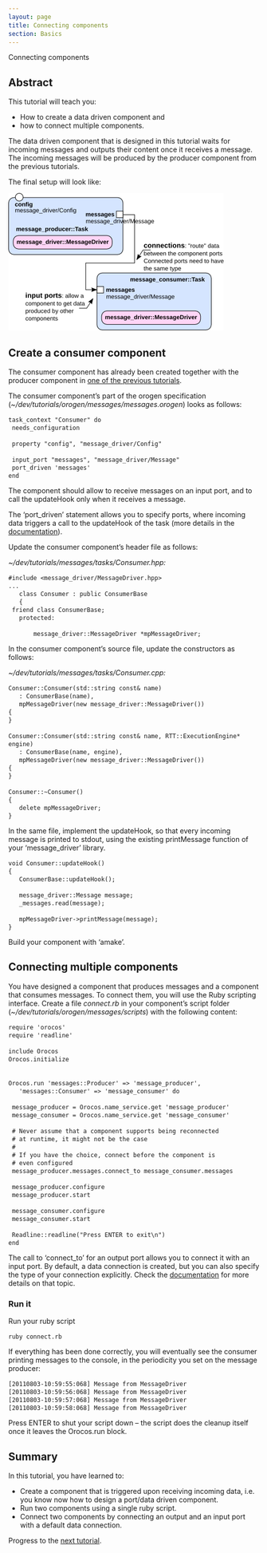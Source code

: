 ```yaml
---
layout: page
title: Connecting components
section: Basics
---
```


<div class="content2">

<div class="content2-pagetitle">Connecting components</div>

<div class="content2-container line-box">
<div class="content2-container-1col">



<h2 id="abstract">Abstract</h2>
<p>This tutorial will teach you:</p>

<ul>
 <li>How to create a data driven component and</li>
 <li>how to connect multiple components.</li>
</ul>

<p>The data driven component that is designed in this tutorial waits for incoming messages and outputs their
content once it receives a message. The incoming messages will be produced by the producer component
from the previous tutorials.</p>

<p>The final setup will look like:</p>

<p class="align-center"><img src="130_producer_consumer.png" alt="Producer/Consumer Setup" /></p>

<h2 id="create-a-consumer-component">Create a consumer component</h2>

<p>The consumer component has already been created together with the producer
component in <a href="110_basics_create_component.html">one of the previous tutorials</a>.</p>

<p>The consumer component&rsquo;s part of the orogen specification
(<em>~/dev/tutorials/orogen/messages/messages.orogen</em>)
looks as follows:</p>

<pre><code class="language-ruby">task_context "Consumer" do
 needs_configuration

 property "config", "message_driver/Config"

 input_port "messages", "message_driver/Message"
 port_driven 'messages'
end
</code></pre>

<p>The component should allow to receive messages on an input port, and to call
the updateHook only when it receives a message.</p>

<p>The &lsquo;port_driven&rsquo; statement allows you to specify ports, where incoming data
triggers a call to the updateHook of the task (more details in the
<a href="../orogen/triggering/ports.html">documentation</a>). </p>

<p>Update the consumer component&rsquo;s header file as follows:</p>

<p><em>~/dev/tutorials/messages/tasks/Consumer.hpp:</em></p>

<pre><code class="language-cpp">#include &lt;message_driver/MessageDriver.hpp&gt;
...
   class Consumer : public ConsumerBase
   {
 friend class ConsumerBase;
   protected:

       message_driver::MessageDriver *mpMessageDriver;
</code></pre>

<p>In the consumer component&rsquo;s source file, update the constructors as follows:</p>

<p><em>~/dev/tutorials/messages/tasks/Consumer.cpp:</em></p>

<pre><code class="language-cpp">Consumer::Consumer(std::string const&amp; name)
   : ConsumerBase(name),
   mpMessageDriver(new message_driver::MessageDriver())
{
}

Consumer::Consumer(std::string const&amp; name, RTT::ExecutionEngine* engine)
   : ConsumerBase(name, engine),
   mpMessageDriver(new message_driver::MessageDriver())
{
}

Consumer::~Consumer()
{
   delete mpMessageDriver;
}
</code></pre>

<p>In the same file, implement the updateHook,
so that every incoming message is printed to stdout, using the existing
printMessage function of your &lsquo;message_driver&rsquo; library.</p>

<pre><code class="language-cpp">void Consumer::updateHook()
{
   ConsumerBase::updateHook();

   message_driver::Message message;
   _messages.read(message);

   mpMessageDriver-&gt;printMessage(message);
}
</code></pre>

<p>Build your component with &lsquo;amake&rsquo;.</p>

<h2 id="connecting-multiple-components">Connecting multiple components</h2>

<p>You have designed a component that produces messages and a component that
consumes messages. To connect them, you will use the Ruby scripting interface.
Create a file <em>connect.rb</em> in your component&rsquo;s script folder
(<em>~/dev/tutorials/orogen/messages/scripts</em>) with the following content: </p>

<pre><code class="language-ruby">require 'orocos'
require 'readline'

include Orocos
Orocos.initialize


Orocos.run 'messages::Producer' =&gt; 'message_producer',
   'messages::Consumer' =&gt; 'message_consumer' do

 message_producer = Orocos.name_service.get 'message_producer'
 message_consumer = Orocos.name_service.get 'message_consumer'

 # Never assume that a component supports being reconnected
 # at runtime, it might not be the case
 #
 # If you have the choice, connect before the component is
 # even configured
 message_producer.messages.connect_to message_consumer.messages

 message_producer.configure
 message_producer.start

 message_consumer.configure
 message_consumer.start

 Readline::readline("Press ENTER to exit\n")
end
</code></pre>

<p>The call to &lsquo;connect_to&rsquo; for an output port allows you to connect it with an input port. By default, a data connection is created, but you can also specify the type of your connection explicitly. Check the <a href="../runtime/ports.html">documentation</a> for more details on that topic. </p>

<h3 id="run-it">Run it</h3>

<p>Run your ruby script</p>

<pre><code class="language-cpp">ruby connect.rb
</code></pre>

<p>If everything has been done correctly, you will eventually see the consumer printing messages to the console, in the periodicity you set on the message producer: </p>

<pre><code class="language-cpp">[20110803-10:59:55:068] Message from MessageDriver
[20110803-10:59:56:068] Message from MessageDriver
[20110803-10:59:57:068] Message from MessageDriver
[20110803-10:59:58:068] Message from MessageDriver
</code></pre>

<p>Press ENTER to shut your script down &ndash; the script does the cleanup itself once it leaves the Orocos.run block.</p>

<h2 id="summary">Summary</h2>
<p>In this tutorial, you have learned to: </p>

<ul>
 <li>Create a component that is triggered upon receiving incoming data, i.e. you know now how to design a port/data driven component.</li>
 <li>Run two components using a single ruby script.</li>
 <li>Connect two components by connecting an output and an input port with a default data connection.</li>
</ul>

<p>Progress to the <a href="190_installing_packages.html">next tutorial</a>.</p>



</div>
</div>
</div>
